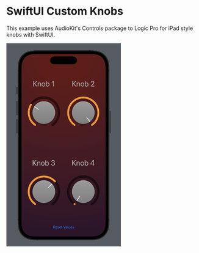 # SwiftUI Custom Knobs

This example uses AudioKit's Controls package to Logic Pro for iPad style knobs with SwiftUI.

<img src="https://github.com/NickCulbertson/VidTest/blob/master/knobexample.png" width="300">

